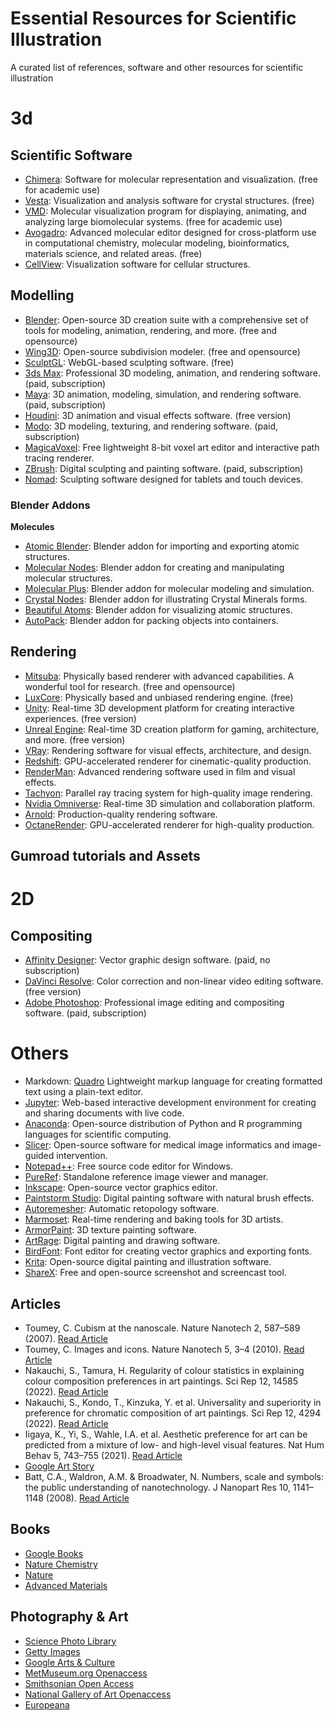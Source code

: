 # Essential Resources for Scientific Illustration

A curated list of references, software and other resources for scientific illustration

# **3d**
## **Scientific Software**
- [Chimera](https://www.cgl.ucsf.edu/chimera/): Software for molecular representation and visualization. (free for academic use)
- [Vesta](http://jp-minerals.org/vesta/en/): Visualization and analysis software for crystal structures. (free)
- [VMD](https://www.ks.uiuc.edu/Research/vmd/): Molecular visualization program for displaying, animating, and analyzing large biomolecular systems. (free for academic use)
- [Avogadro](http://avogadro.cc/): Advanced molecular editor designed for cross-platform use in computational chemistry, molecular modeling, bioinformatics, materials science, and related areas. (free)
- [CellView](https://www.cg.tuwien.ac.at/cellview/): Visualization software for cellular structures.


## **Modelling**  
- [Blender](https://www.blender.org/): Open-source 3D creation suite with a comprehensive set of tools for modeling, animation, rendering, and more. (free and opensource)
- [Wing3D](http://www.wing3d.com/): Open-source subdivision modeler. (free and opensource)
- [SculptGL](https://stephaneginier.com/sculptgl/): WebGL-based sculpting software. (free)
- [3ds Max](https://www.autodesk.com/products/3ds-max/overview): Professional 3D modeling, animation, and rendering software. (paid, subscription)
- [Maya](https://www.autodesk.com/products/maya/overview): 3D animation, modeling, simulation, and rendering software. (paid, subscription)
- [Houdini](https://www.sidefx.com/products/houdini/): 3D animation and visual effects software. (free version)
- [Modo](https://www.foundry.com/products/modo): 3D modeling, texturing, and rendering software. (paid, subscription)
- [MagicaVoxel](https://ephtracy.github.io/): Free lightweight 8-bit voxel art editor and interactive path tracing renderer.
- [ZBrush](https://pixologic.com/zbrush/): Digital sculpting and painting software. (paid, subscription)
- [Nomad](https://stephaneginier.com/): Sculpting software designed for tablets and touch devices.

### Blender Addons

**Molecules**
- [Atomic Blender](https://docs.blender.org/manual/en/latest/addons/import_export/mesh_atomic.html): Blender addon for importing and exporting atomic structures.
- [Molecular Nodes](https://bradyajohnston.github.io/MolecularNodes/): Blender addon for creating and manipulating molecular structures.
- [Molecular Plus](https://github.com/u3dreal/molecular-plus/releases): Blender addon for molecular modeling and simulation.
- [Crystal Nodes](https://giorgioluciano.github.io/CrystalNodes/): Blender addon for illustrating Crystal Minerals forms.
- [Beautiful Atoms](https://github.com/beautiful-atoms/beautiful-atoms): Blender addon for visualizing atomic structures.
- [AutoPack](https://www.autopack.org/install/blender-installation): Blender addon for packing objects into containers.

  
## **Rendering**  
- [Mitsuba](http://www.mitsuba-renderer.org/): Physically based renderer with advanced capabilities. A wonderful tool for research. (free and opensource)
- [LuxCore](https://luxcorerender.org/): Physically based and unbiased rendering engine. (free)
- [Unity](https://unity.com/): Real-time 3D development platform for creating interactive experiences. (free version)
- [Unreal Engine](https://www.unrealengine.com/): Real-time 3D creation platform for gaming, architecture, and more. (free version)
- [VRay](https://www.chaosgroup.com/vray): Rendering software for visual effects, architecture, and design.
- [Redshift](https://redshift3d.com/): GPU-accelerated renderer for cinematic-quality production.
- [RenderMan](https://renderman.pixar.com/): Advanced rendering software used in film and visual effects.
- [Tachyon](http://tachyon-renderer.org/): Parallel ray tracing system for high-quality image rendering.
- [Nvidia Omniverse](https://www.nvidia.com/en-us/gpu-accelerated-applications/omniverse/): Real-time 3D simulation and collaboration platform.
- [Arnold](https://www.solidangle.com/arnold/): Production-quality rendering software.
- [OctaneRender](https://home.otoy.com/render/octane-render/): GPU-accelerated renderer for high-quality production.

## **Gumroad tutorials and Assets**



# **2D**
## **Compositing**  
- [Affinity Designer](https://affinity.serif.com/en-us/designer/): Vector graphic design software. (paid, no subscription)
- [DaVinci Resolve](https://www.blackmagicdesign.com/products/davinciresolve/): Color correction and non-linear video editing software. (free version)
- [Adobe Photoshop](https://www.adobe.com/creativecloud/photography.html/): Professional image editing and compositing software. (paid, subscription)

# **Others**  
- Markdown: [Quadro](https://quarto.org/docs/get-started/hello/rstudio.html) Lightweight markup language for creating formatted text using a plain-text editor.
- [Jupyter](https://jupyter.org/): Web-based interactive development environment for creating and sharing documents with live code.
- [Anaconda](https://www.anaconda.com/): Open-source distribution of Python and R programming languages for scientific computing.
- [Slicer](https://www.slicer.org/): Open-source software for medical image informatics and image-guided intervention.
- [Notepad++](https://notepad-plus-plus.org/): Free source code editor for Windows.
- [PureRef](https://www.pureref.com/): Standalone reference image viewer and manager.
- [Inkscape](https://inkscape.org/): Open-source vector graphics editor.
- [Paintstorm Studio](https://paintstormstudio.com/): Digital painting software with natural brush effects.
- [Autoremesher](http://autoremesher.com/): Automatic retopology software.
- [Marmoset](https://marmoset.co/): Real-time rendering and baking tools for 3D artists.
- [ArmorPaint](https://armorpaint.org/): 3D texture painting software.
- [ArtRage](https://www.artrage.com/): Digital painting and drawing software.
- [BirdFont](https://birdfont.org/): Font editor for creating vector graphics and exporting fonts.
- [Krita](https://krita.org/): Open-source digital painting and illustration software.
- [ShareX](https://getsharex.com/): Free and open-source screenshot and screencast tool.


## **Articles**
- Toumey, C. Cubism at the nanoscale. Nature Nanotech 2, 587–589 (2007). [Read Article](https://doi.org/10.1038/nnano.2007.310)
- Toumey, C. Images and icons. Nature Nanotech 5, 3–4 (2010). [Read Article](https://doi.org/10.1038/nnano.2009.458)
- Nakauchi, S., Tamura, H. Regularity of colour statistics in explaining colour composition preferences in art paintings. Sci Rep 12, 14585 (2022). [Read Article](https://doi.org/10.1038/s41598-022-18847-9)
- Nakauchi, S., Kondo, T., Kinzuka, Y. et al. Universality and superiority in preference for chromatic composition of art paintings. Sci Rep 12, 4294 (2022). [Read Article](https://doi.org/10.1038/s41598-022-08365-z)
- Iigaya, K., Yi, S., Wahle, I.A. et al. Aesthetic preference for art can be predicted from a mixture of low- and high-level visual features. Nat Hum Behav 5, 743–755 (2021). [Read Article](https://doi.org/10.1038/s41562-021-01124-6)
- [Google Art Story](https://artsandculture.google.com/story/XAVxHxByw1SoIw)
- Batt, C.A., Waldron, A.M. & Broadwater, N. Numbers, scale and symbols: the public understanding of nanotechnology. J Nanopart Res 10, 1141–1148 (2008). [Read Article](https://doi.org/10.1007/s11051-007-9344-1)

## **Books**
  - [Google Books](https://books.google.com/)
  - [Nature Chemistry](https://www.nature.com/nchem/)
  - [Nature](https://www.nature.com)
  - [Advanced Materials](https://onlinelibrary.wiley.com/journal/1468053X)

## **Photography & Art**
  - [Science Photo Library](https://www.sciencephoto.com/)
  - [Getty Images](https://www.gettyimages.com/)
  - [Google Arts & Culture](https://artsandculture.google.com/)
  - [MetMuseum.org Openaccess](https://www.metmuseum.org/art/collection/search?searchField=All&showOnly=openAccess&sortBy=relevance&pageSize=0=)
  - [Smithsonian Open Access](https://www.si.edu/openaccess)
  - [National Gallery of Art Openaccess](https://www.nga.gov/open-access-images.html)
  - [Europeana](https://www.europeana.eu/en)


